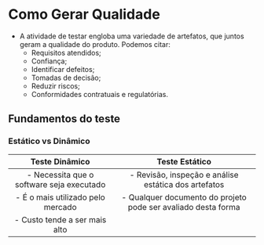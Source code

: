 # Como Gerar Qualidade
- A atividade de testar engloba uma variedade de artefatos, que juntos geram a qualidade do produto. Podemos citar:
    - Requisitos atendidos;
    - Confiança;
    - Identificar defeitos;
    - Tomadas de decisão;
    - Reduzir riscos;
    - Conformidades contratuais e regulatórias.

## Fundamentos do teste
### Estático vs Dinâmico
| Teste Dinâmico | Teste Estático |
|:----------:|:-------------:|
| - Necessita que o software seja executado | - Revisão, inspeção e análise estática dos artefatos |
| - É o mais utilizado pelo mercado | - Qualquer documento do projeto pode ser avaliado desta forma |
| - Custo tende a ser mais alto |  |